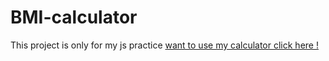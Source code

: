 # BMI-calculator
This project is only for my js practice
<a href="https://omchy34.github.io/BMI-calculator/" > want to use my calculator click here !</a>
